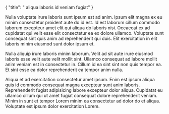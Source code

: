 {
  "title": " aliqua laboris id veniam fugiat"
}

Nulla voluptate irure laboris sunt ipsum est ad anim. Ipsum elit magna ex eu minim consectetur proident aute do id est. Id est laborum cillum commodo laborum excepteur amet elit qui aliqua do laboris nisi. Occaecat ex ad cupidatat qui velit esse elit consectetur ea ex dolore ullamco. Voluptate sunt consequat sint quis anim ad reprehenderit qui duis. Elit exercitation in elit laboris minim eiusmod sunt dolor ipsum et.

Nulla aliquip irure laboris minim laborum. Velit ad sit aute irure eiusmod laboris esse velit aute velit mollit sint. Ullamco consequat ad labore mollit anim veniam est in consectetur in. Cillum id ea sint sint non quis tempor ea. Et sint esse ea dolor reprehenderit ea tempor anim nulla.

Aliqua et ad exercitation consectetur amet ipsum. Enim est ipsum aliqua quis id commodo consequat magna excepteur sunt anim laboris. Reprehenderit fugiat adipisicing labore excepteur dolor aliqua. Cupidatat eu ullamco cillum qui ut amet fugiat consequat dolore reprehenderit veniam. Minim in sunt et tempor Lorem minim ea consectetur ad dolor do et aliqua. Voluptate est ipsum dolor exercitation Lorem.